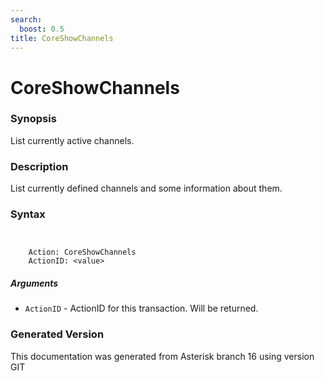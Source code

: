 ```yaml
---
search:
  boost: 0.5
title: CoreShowChannels
---
```


# CoreShowChannels

### Synopsis

List currently active channels.

### Description

List currently defined channels and some information about them.<br>


### Syntax


```


    Action: CoreShowChannels
    ActionID: <value>

```
##### Arguments


* `ActionID` - ActionID for this transaction. Will be returned.<br>


### Generated Version

This documentation was generated from Asterisk branch 16 using version GIT 